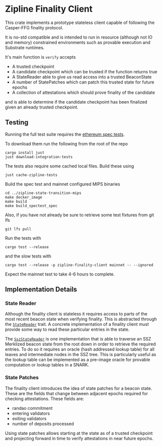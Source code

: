 # Zipline Finality Client

This crate implements a prototype stateless client capable of following the Casper-FFG finality protocol.

It is no-std compatible and is intended to run in resource (although not IO and memory) constrained environments such as provable execution and Substrate runtimes.

It's main function is `verify` accepts

- A trusted checkpoint
- A candidate checkpoint which can be trusted if the function returns true
- A StateReader able to give us read access into a trusted BeaconState
- A number of StatePatches which can patch this trusted state for future epochs
- A collection of attestations which should prove finality of the candidate

and is able to determine if the candidate checkpoint has been finalized given an already trusted checkpoint.

## Testing

Running the full test suite requires the [ethereum spec tests](https://github.com/ethereum/consensus-spec-tests).

To download them run the following from the root of the repo
```shell
cargo install just
just download-integration-tests
```

The tests also require some cached local files. Build these using

```shell
just cache-zipline-tests
```

Build the spec test and mainnet configured MIPS binaries

```shell
cd ../zipline-state-transition-mips
make docker_image
make build
make build_spectest_spec
```

Also, if you have not already be sure to retrieve some test fixtures from git lfs

```shell
git lfs pull
```

Run the tests with

```shell
cargo test --release
```

and the slow tests with

```shell
cargo test --release -p zipline-finality-client mainnet -- --ignored
```

Expect the mainnet test to take 4-6 hours to complete.

## Implementation Details
### State Reader

Although the finality client is stateless it requires access to parts of the most recent beacon state when verifying finality. This is abstracted through the [`StateReader`](./src/state_reader.rs) trait. A concrete implementation of a finality client must provide some way to read these particular entries in the state.

The [`SszStateReader`](./src/ssz_state_reader.rs) is one implementation that is able to traverse an SSZ Merklized beacon state from the root down in order to retrieve the required entries. To do so it requires an oracle (hash addressed lookup table) for all leaves and intermediate nodes in the SSZ tree. This is particularly useful as the lookup table can be implemented as a pre-image oracle for provable computation or lookup tables in a SNARK.

### State Patches

The finality client introduces the idea of state patches for a beacon state. These are the fields that change between adjacent epochs required for checking attestations. These fields are:
- randao commitment
- entering validators
- exiting validators
- number of deposits processed

Using state patches allows starting at the state as of a trusted checkpoint and projecting forward in time to verify attestations in near future epochs.
